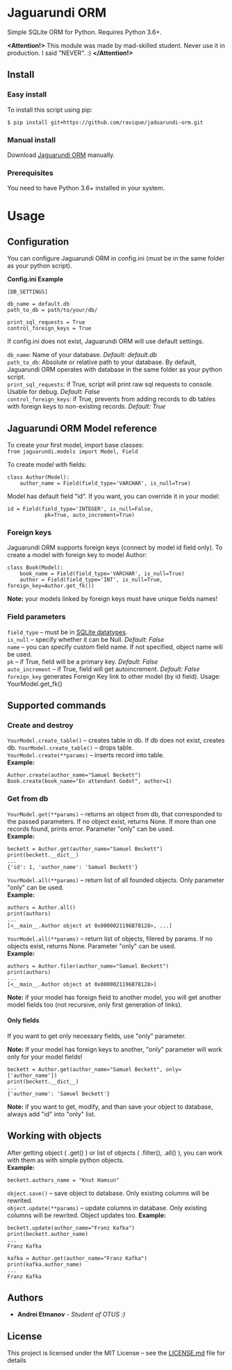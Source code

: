 # Jaguarundi ORM

Simple SQLite ORM for Python. Requires Python 3.6+.

**<Attention!>** This module was made by mad-skilled student. Never use it in production. I said "NEVER". :) **</Attention!>**

## Install
### Easy install

To install this script using pip:
```
$ pip install git+https://github.com/ravique/jaduarundi-orm.git
```

### Manual install

Download [Jaguarundi ORM](https://github.com/ravique/jaduarundi-orm/archive/master.zip) manually.

### Prerequisites

You need to have Python 3.6+ installed in your system.

# Usage
## Configuration
You can configure Jaguarundi ORM in config.ini (must be in the same folder as your python script).  

**Config.ini Example**

```
[DB_SETTINGS]

db_name = default.db
path_to_db = path/to/your/db/

print_sql_requests = True
control_foreign_keys = True

```
If config.ini does not exist, Jaguarundi ORM will use default settings.

`db_name`: Name of your database. _Default: default.db_  
`path_to_db`: Absolute or relative path to your database. By default, Jaguarundi ORM operates with database in the same folder as your python script.  
`print_sql_requests`: if True, script will print raw sql requests to console. Usable for debug. _Default: False_  
`control_foreign_keys`: if True, prevents from adding records to db tables with foreign keys to non-existing records. _Default: True_

## Jaguarundi ORM Model reference
To create your first model, import base classes:  
 `from jaguarundi.models import Model, Field`
 
To create model with fields:
```
class Author(Model):
    author_name = Field(field_type='VARCHAR', is_null=True) 
```

Model has default field "id". If you want, you can override it in your model:
```
id = Field(field_type='INTEGER', is_null=False,
            pk=True, auto_increment=True)
```
### Foreign keys
Jaguarundi ORM supports foreign keys (connect by model id field only). 
To create a model with foreign key to model Author:  

```
class Book(Model):
    book_name = Field(field_type='VARCHAR', is_null=True)
    author = Field(field_type='INT', is_null=True, foreign_key=Author.get_fk())
```

**Note:** your models linked by foreign keys must have unique fields names!

### Field parameters

`field_type` – must be in [SQLite datatypes](https://www.sqlite.org/datatype3.html).  
`is_null` – specify whether it can be Null. _Default: False_  
`name` – you can specify custom field name. If not specified, object name will be used.  
`pk` – if True, field will be a primary key. _Default: False_  
`auto_increment` – if True, field will get autoincrement. _Default: False_  
`foreign_key` generates Foreign Key link to other model (by id field). Usage: YourModel.get_fk()

## Supported commands
### Create and destroy
`YourModel.create_table()` – creates table in db. If db does not exist, creates db.
`YourModel.create_table()` – drops table.  
`YourModel.create(**params)` – inserts record into table.  
**Example:**  
```
Author.create(author_name="Samuel Beckett")
Book.create(book_name="En attendant Godot", author=1)
```

### Get from db
`YourModel.get(**params)` – returns an object from db, that corresponded to the passed parameters. If no object exist, returns None. If more than one records found, prints error. Parameter "only" can be used.  
**Example:** 
```
beckett = Author.get(author_name="Samuel Beckett")
print(beckett.__dict__)
...
{'id': 1, 'author_name': 'Samuel Beckett'}

```
  
`YourModel.all(**params)` – return list of all founded objects. Only parameter "only" can be used.   
**Example:** 
```
authors = Author.all()
print(authors)
...
[<__main__.Author object at 0x0000021196B78128>, ...]
```
  
`YourModel.all(**params)` – return list of objects, filered by params. If no objects exist, returns None. Parameter "only" can be used.  
**Example:** 
```
authors = Author.filer(author_name="Samuel Beckett")
print(authors)
...
[<__main__.Author object at 0x0000021196B78128>]
```
  
**Note:** if your model has foreign field to another model, you will get another model fields too (not recursive, only first generation of links). 

#### Only fields
If you want to get only necessary fields, use "only" parameter.   

**Note:** If your model has foreign keys to another, "only" parameter will work only for your model fields!
```
beckett = Author.get(author_name="Samuel Beckett", only=['author_name'])
print(beckett.__dict__)
...
{'author_name': 'Samuel Beckett'}

```
**Note:** if you want to get, modify, and than save your object to database, always add "id" into "only" list.

## Working with objects
After getting object ( .get() ) or list of objects ( .filter(), .all() ), you can work with them as with simple python objects.  
**Example:**
```
beckett.authors_name = "Knut Hamsun"
```  
  
`object.save()` – save object to database. Only existing columns will be rewrited.  
`object.update(**params)` – update columns in database. Only existing columns will be rewrited. Object updates too. 
**Example:**
```
beckett.update(author_name="Franz Kafka")
print(beckett.author_name)
...
Franz Kafka

kafka = Author.get(author_name="Franz Kafka")
print(kafka.author_name)
...
Franz Kafka
```


## Authors

* **Andrei Etmanov** - *Student of OTUS :)*

## License

This project is licensed under the MIT License – see the [LICENSE.md](LICENSE.md) file for details
